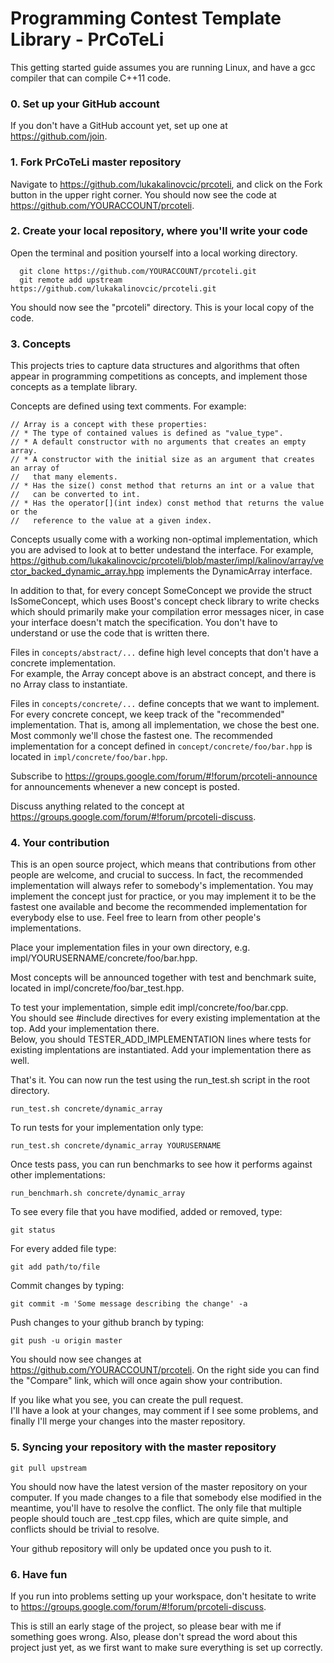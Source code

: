 # Programming Contest Template Library - PrCoTeLi

This getting started guide assumes you are running Linux, and have a gcc compiler that can compile C++11 code.

### 0. Set up your GitHub account
If you don't have a GitHub account yet, set up one at https://github.com/join.

### 1. Fork PrCoTeLi master repository
Navigate to https://github.com/lukakalinovcic/prcoteli, and click on the Fork button in the upper right corner. You should now see the code at https://github.com/YOURACCOUNT/prcoteli.

### 2. Create your local repository, where you'll write your code
Open the terminal and position yourself into a local working directory.
```
  git clone https://github.com/YOURACCOUNT/prcoteli.git
  git remote add upstream https://github.com/lukakalinovcic/prcoteli.git
```
You should now see the "prcoteli" directory. This is your local copy of the code.

### 3. Concepts
This projects tries to capture data structures and algorithms that often appear in programming competitions as concepts, and implement those concepts as a template library.

Concepts are defined using text comments. For example:
```
// Array is a concept with these properties:
// * The type of contained values is defined as "value_type".
// * A default constructor with no arguments that creates an empty array.
// * A constructor with the initial size as an argument that creates an array of
//   that many elements.
// * Has the size() const method that returns an int or a value that
//   can be converted to int.
// * Has the operator[](int index) const method that returns the value or the
//   reference to the value at a given index.
```
Concepts usually come with a working non-optimal implementation, which you are advised to look at to better undestand the interface. For example, https://github.com/lukakalinovcic/prcoteli/blob/master/impl/kalinov/array/vector_backed_dynamic_array.hpp implements the DynamicArray interface.

In addition to that, for every concept SomeConcept we provide the struct IsSomeConcept, which uses Boost's concept check library to write checks which should primarily make your compilation error messages nicer, in case your interface doesn't match the specification. You don't have to understand or use the code that is written there.

Files in ```concepts/abstract/...``` define high level concepts that don't have a concrete implementation.  
For example, the Array concept above is an abstract concept, and there is no Array class to instantiate.

Files in ```concepts/concrete/...``` define concepts that we want to implement.  
For every concrete concept, we keep track of the "recommended" implementation. That is, among all implementation, we chose the best one. Most commonly we'll chose the fastest one.
The recommended implementation for a concept defined in ```concept/concrete/foo/bar.hpp``` is located in ```impl/concrete/foo/bar.hpp```.

Subscribe to https://groups.google.com/forum/#!forum/prcoteli-announce for announcements whenever a new concept is posted.

Discuss anything related to the concept at https://groups.google.com/forum/#!forum/prcoteli-discuss.

### 4. Your contribution
This is an open source project, which means that contributions from other people are welcome, and crucial to success. In fact, the recommended implementation will always refer to somebody's implementation. You may implement the concept just for practice, or you may implement it to be the fastest one available and become the recommended implementation for everybody else to use. Feel free to learn from other people's implementations.

Place your implementation files in your own directory, e.g. impl/YOURUSERNAME/concrete/foo/bar.hpp.

Most concepts will be announced together with test and benchmark suite, located in impl/concrete/foo/bar_test.hpp.

To test your implementation, simple edit impl/concrete/foo/bar.cpp.  
You should see #include directives for every existing implementation at the top. Add your implementation there.  
Below, you should TESTER_ADD_IMPLEMENTATION lines where tests for existing implentations are instantiated. Add your implementation there as well.

That's it. You can now run the test using the run_test.sh script in the root directory.
```
run_test.sh concrete/dynamic_array
```
To run tests for your implementation only type:
```
run_test.sh concrete/dynamic_array YOURUSERNAME
```

Once tests pass, you can run benchmarks to see how it performs against other implementations:
```
run_benchmarh.sh concrete/dynamic_array
```

To see every file that you have modified, added or removed, type:
```
git status
```
For every added file type:
```
git add path/to/file
```
Commit changes by typing:
```
git commit -m 'Some message describing the change' -a
```
Push changes to your github branch by typing:
```
git push -u origin master
```
You should now see changes at https://github.com/YOURACCOUNT/prcoteli. On the right side you can find the "Compare" link, which will once again show your contribution.

If you like what you see, you can create the pull request.  
I'll have a look at your changes, may comment if I see some problems, and finally I'll merge your changes into the master repository.

### 5. Syncing your repository with the master repository
```
git pull upstream
```
You should now have the latest version of the master repository on your computer. If you made changes to a file that somebody else modified in the meantime, you'll have to resolve the conflict. The only file that multiple people should touch are _test.cpp files, which are quite simple, and conflicts should be trivial to resolve.

Your github repository will only be updated once you push to it.

### 6. Have fun

If you run into problems setting up your workspace, don't hesitate to write to https://groups.google.com/forum/#!forum/prcoteli-discuss.

This is still an early stage of the project, so please bear with me if something goes wrong. Also, please don't spread the word about this project just yet, as we first want to make sure everything is set up correctly.
